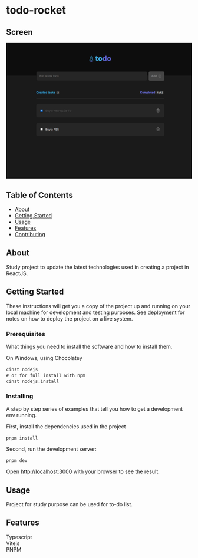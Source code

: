 # todo-rocket

## Screen

![Print Screen](/public/screen.png)

## Table of Contents

- [About](#about)
- [Getting Started](#getting_started)
- [Usage](#usage)
- [Features](#features)
- [Contributing](../CONTRIBUTING.md)

## About <a name = "about"></a>

Study project to update the latest technologies used in creating a project in ReactJS.

## Getting Started <a name = "getting_started"></a>

These instructions will get you a copy of the project up and running on your local machine for development and testing purposes. See [deployment](#deployment) for notes on how to deploy the project on a live system.

### Prerequisites

What things you need to install the software and how to install them.

On Windows, using Chocolatey
```
cinst nodejs
# or for full install with npm
cinst nodejs.install
```

### Installing

A step by step series of examples that tell you how to get a development env running.

First, install the dependencies used in the project

```
pnpm install
```

Second, run the development server:

```
pnpm dev
```

Open [http://localhost:3000](http://localhost:3000) with your browser to see the result.

## Usage <a name = "usage"></a>

Project for study purpose can be used for to-do list.

## Features <a name = "features"></a>

Typescript \
Vitejs \
PNPM
